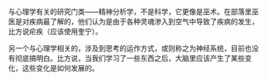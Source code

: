 与心理学有关的研究门类——精神分析学，不是科学，它更像是巫术。在部落里巫医是对疾病最了解的，他们认为是由于各种灵魂渗入到空气中导致了疾病的发生，比方说疟疾（应该使用奎宁）。

另一个与心理学相关的，涉及到思考的运作方式，或则称之为神经系统，目前也没有彻底搞明白。比方说，当我们学习了一些东西之后，大脑里应该产生了某些变化，这些变化是如何发展的。